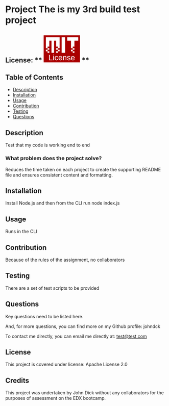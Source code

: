 
# Project The is my 3rd build test project

## License: ** ![MIT image](/mit-license.png) **

## Table of Contents

- [Description](#Description)
- [Installation](#installation)
- [Usage](#Usage)
- [Contribution](#Contribution)
- [Testing](#Testing)
- [Questions](#Questions)

## Description

Test that my code is working end to end

### What problem does the project solve?

Reduces the time taken on each project to create the supporting README file and ensures consistent content and formatting.

## Installation

Install Node.js and then from the CLI run node index.js

## Usage

Runs in the CLI

## Contribution

Because of the rules of the assignment, no collaborators

## Testing

There are a set of test scripts to be provided

## Questions

Key questions need to be listed here.

And, for more questions, you can find more on my Github profile: johndck

To contact me directly, you can email me directly at: test@test.com

## **License**

This project is covered under license: Apache License 2.0

## Credits

This project was undertaken by John Dick without any collaborators for the purposes of assessment on the EDX bootcamp.
  